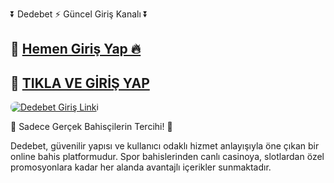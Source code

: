 <p class="highlight">⏬ Dedebet ⚡ Güncel Giriş Kanalı ⏬</p> 

<h2>🔗 <a href="https://cutt.ly/Dedebet2025-giris" target="_blank">Hemen Giriş Yap 🔥</a></h2>
<h2>🔗 <a href="https://cutt.ly/Dedebet2025-giris" target="_blank">TIKLA VE GİRİŞ YAP</a></h2>

<a href="https://cutt.ly/Dedebet2025-giris" title="Dedebet Giriş">
  <img src="https://i.ibb.co/rG4VdgSv/images-6.jpg" alt="Dedebet Giriş Linki" style="max-width:100%; height:auto; border-radius:8px;">
</a>

<p class="highlight">🎁 Sadece Gerçek Bahisçilerin Tercihi! 🎁</p>

<p>
  Dedebet, güvenilir yapısı ve kullanıcı odaklı hizmet anlayışıyla öne çıkan bir online bahis platformudur.
  Spor bahislerinden canlı casinoya, slotlardan özel promosyonlara kadar her alanda avantajlı içerikler sunmaktadır.
</p>
